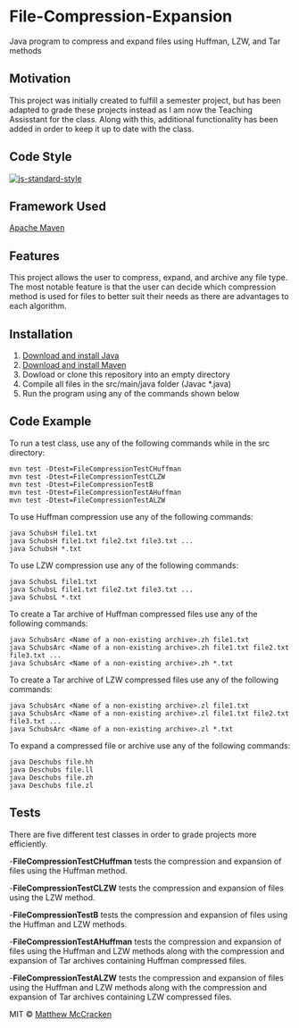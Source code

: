# File-Compression-Expansion
Java program to compress and expand files using Huffman, LZW, and Tar methods

## Motivation
This project was initially created to fulfill a semester project, but has been adapted to grade these projects instead as I am now the Teaching Assisstant for the class. Along with this, additional functionality has been added in order to keep it up to date with the class.

## Code Style
[![js-standard-style](https://img.shields.io/badge/code%20style-standard-brightgreen.svg?style=flat)](https://github.com/feross/standard)

## Framework Used
[Apache Maven](https://maven.apache.org/)

## Features
This project allows the user to compress, expand, and archive any file type. The most notable feature is that the user can decide which compression method is used for files to better suit their needs as there are advantages to each algorithm.

## Installation
1. [Download and install Java](https://java.com/en/)
2. [Download and install Maven](https://maven.apache.org/download.cgi)
2. Dowload or clone this repository into an empty directory
3. Compile all files in the src/main/java folder (Javac *.java)
4. Run the program using any of the commands shown below

## Code Example
To run a test class, use any of the following commands while in the src directory:
```
mvn test -Dtest=FileCompressionTestCHuffman
mvn test -Dtest=FileCompressionTestCLZW
mvn test -Dtest=FileCompressionTestB
mvn test -Dtest=FileCompressionTestAHuffman
mvn test -Dtest=FileCompressionTestALZW
```
To use Huffman compression use any of the following commands:
```
java SchubsH file1.txt
java SchubsH file1.txt file2.txt file3.txt ...
java SchubsH *.txt
```
To use LZW compression use any of the following commands:
```
java SchubsL file1.txt
java SchubsL file1.txt file2.txt file3.txt ...
java SchubsL *.txt
```
To create a Tar archive of Huffman compressed files use any of the following commands:
```
java SchubsArc <Name of a non-existing archive>.zh file1.txt
java SchubsArc <Name of a non-existing archive>.zh file1.txt file2.txt file3.txt ...
java SchubsArc <Name of a non-existing archive>.zh *.txt
```
To create a Tar archive of LZW compressed files use any of the following commands:
```
java SchubsArc <Name of a non-existing archive>.zl file1.txt
java SchubsArc <Name of a non-existing archive>.zl file1.txt file2.txt file3.txt ...
java SchubsArc <Name of a non-existing archive>.zl *.txt
```
To expand a compressed file or archive use any of the following commands:
```
java Deschubs file.hh
java Deschubs file.ll
java Deschubs file.zh
java Deschubs file.zl
```

## Tests
There are five different test classes in order to grade projects more efficiently.

-**FileCompressionTestCHuffman** tests the compression and expansion of files using the Huffman method.

-**FileCompressionTestCLZW** tests the compression and expansion of files using the LZW method.

-**FileCompressionTestB** tests the compression and expansion of files using the Huffman and LZW methods.

-**FileCompressionTestAHuffman** tests the compression and expansion of files using the Huffman and LZW methods along with the compression and expansion of Tar archives containing Huffman compressed files.

-**FileCompressionTestALZW** tests the compression and expansion of files using the Huffman and LZW methods along with the compression and expansion of Tar archives containing LZW compressed files.

MIT © [Matthew McCracken](https://github.com/mdm16c)
